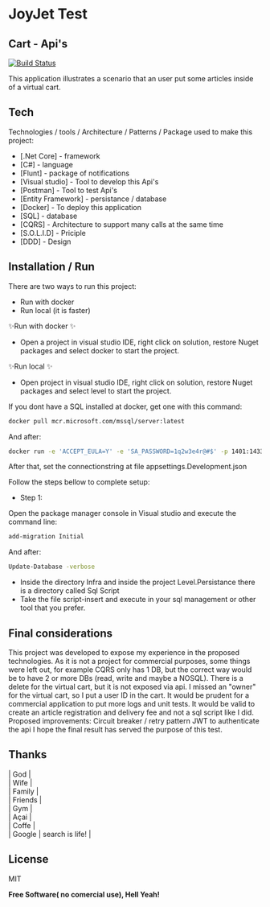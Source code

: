 # JoyJet Test
## Cart - Api's

[![Build Status](https://travis-ci.org/joemccann/dillinger.svg?branch=master)](https://travis-ci.org/joemccann/dillinger)

This application illustrates a scenario that an user put some articles
inside of a virtual cart.

## Tech

Technologies / tools / Architecture / Patterns / Package used to make this project:

- [.Net Core] - framework
- [C#] - language
- [Flunt] - package of notifications
- [Visual studio] - Tool to develop this Api's
- [Postman] - Tool to test Api's
- [Entity Framework] - persistance / database
- [Docker] - To deploy this application
- [SQL] - database
- [CQRS] - Architecture to support many calls at the same time
- [S.O.L.I.D] - Priciple
- [DDD] - Design

## Installation / Run

There are two ways to run this project:
- Run with docker
- Run local (it is faster)

 ✨Run with docker ✨
- Open a project in visual studio IDE, right click on solution, restore Nuget packages and select docker to start the project.

✨Run local ✨
- Open project in visual studio IDE, right click on solution, restore Nuget packages and select level to start the project.

If you dont have a SQL installed at docker, get one with this command:
```sh
docker pull mcr.microsoft.com/mssql/server:latest
```

And after:
```sh
docker run -e 'ACCEPT_EULA=Y' -e 'SA_PASSWORD=1q2w3e4r@#$' -p 1401:1433 -d --name=SQLSERVER mcr.microsoft.com/mssql/server:latest
```

After that, set the connectionstring at file appsettings.Development.json

Follow the steps bellow to complete setup:

- Step 1:

 Open the package manager console in Visual studio and execute the command line:
 ```sh
add-migration Initial
```

And after:
```sh
Update-Database -verbose
```

- Inside the directory Infra and inside the project Level.Persistance there is a directory called Sql Script
- Take the file script-insert and execute in your sql management or other tool that you prefer.


## Final considerations

This project was developed to expose my experience in the proposed technologies. As it is not a project for commercial purposes, some things were left out, for example CQRS only has 1 DB, but the correct way would be to have 2 or more DBs (read, write and maybe a NOSQL).
There is a delete for the virtual cart, but it is not exposed via api. I missed an "owner" for the virtual cart, so I put a user ID in the cart.
It would be prudent for a commercial application to put more logs and unit tests. It would be valid to create an article registration and delivery fee and not a sql script like I did.
Proposed improvements:
Circuit breaker / retry pattern
JWT to authenticate the api
I hope the final result has served the purpose of this test.



## Thanks

| God |  
| Wife |  
| Family |  
| Friends |  
| Gym |  
| Açai |  
| Coffe |  
| Google | search is life! |


## License

MIT

**Free Software( no comercial use), Hell Yeah!**
